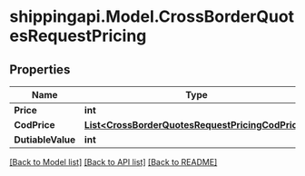 
# shippingapi.Model.CrossBorderQuotesRequestPricing

## Properties

Name | Type | Description | Notes
------------ | ------------- | ------------- | -------------
**Price** | **int** |  | [optional] 
**CodPrice** | [**List&lt;CrossBorderQuotesRequestPricingCodPrice&gt;**](CrossBorderQuotesRequestPricingCodPrice.md) |  | [optional] 
**DutiableValue** | **int** |  | [optional] 

[[Back to Model list]](../README.md#documentation-for-models)
[[Back to API list]](../README.md#documentation-for-api-endpoints)
[[Back to README]](../README.md)

